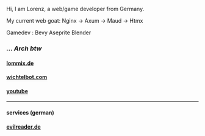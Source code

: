 Hi, I am Lorenz, a web/game developer from Germany.

My current web goat: Nginx -> Axum -> Maud -> Htmx

Gamedev : Bevy Aseprite Blender

### *... Arch btw*

#### [lommix.de](https://lommix.de)
#### [wichtelbot.com](https://wichtelbot.com)
#### [youtube](https://www.youtube.com/channel/UCd1BUXaUHWnnNLWknIgxFHg)

---
#### services (german)

#### [evilreader.de](https://evilreader.de)
